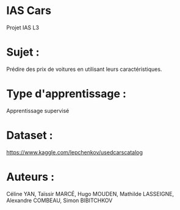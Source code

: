 # IAS Cars
Projet IAS L3

# Sujet :
Prédire des prix de voitures en utilisant leurs caractéristiques.

# Type d'apprentissage :
Apprentissage supervisé

# Dataset :
https://www.kaggle.com/lepchenkov/usedcarscatalog

# Auteurs :
Céline YAN, Taïssir MARCÉ, Hugo MOUDEN, Mathilde LASSEIGNE, Alexandre COMBEAU, Simon BIBITCHKOV

